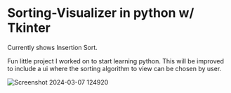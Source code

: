 # Sorting-Visualizer in python w/ Tkinter

Currently shows Insertion Sort.

Fun little project I worked on to start learning python.
This will be improved to include a ui where the sorting algorithm to view can be chosen by user.


![Screenshot 2024-03-07 124920](https://github.com/jtcase/Sorting-Visualizer/assets/160359106/705f1594-0eef-4775-802d-631ee278f07c)


